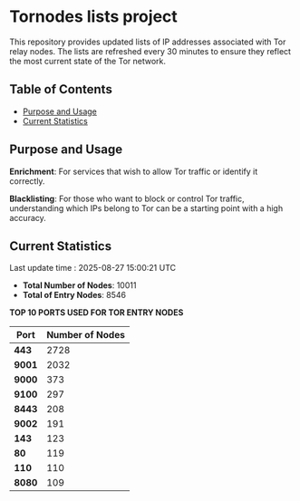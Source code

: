 # Tornodes lists project

This repository provides updated lists of IP addresses associated with Tor relay nodes. The lists are refreshed every 30 minutes to ensure they reflect the most current state of the Tor network.

## Table of Contents

- [Purpose and Usage](#purpose-and-usage)
- [Current Statistics](#current-statistics)


## Purpose and Usage

**Enrichment**: For services that wish to allow Tor traffic or identify it correctly.

**Blacklisting**: For those who want to block or control Tor traffic, understanding which IPs belong to Tor can be a starting point with a high accuracy.

## Current Statistics

Last update time : 2025-08-27 15:00:21 UTC

- **Total Number of Nodes**: 10011
- **Total of Entry Nodes**: 8546

**TOP 10 PORTS USED FOR TOR ENTRY NODES**

| **Port** | **Number of Nodes** |
|------|-----------------|
| **443**   | 2728  |
| **9001**   | 2032  |
| **9000**   | 373  |
| **9100**   | 297  |
| **8443**   | 208  |
| **9002**   | 191  |
| **143**   | 123  |
| **80**   | 119  |
| **110**   | 110  |
| **8080**   | 109  |

